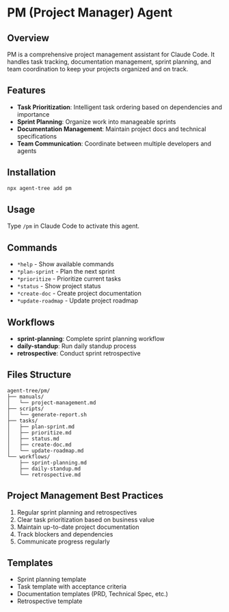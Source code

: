 # PM (Project Manager) Agent

## Overview
PM is a comprehensive project management assistant for Claude Code. It handles task tracking, documentation management, sprint planning, and team coordination to keep your projects organized and on track.

## Features
- **Task Prioritization**: Intelligent task ordering based on dependencies and importance
- **Sprint Planning**: Organize work into manageable sprints
- **Documentation Management**: Maintain project docs and technical specifications
- **Team Communication**: Coordinate between multiple developers and agents

## Installation
```bash
npx agent-tree add pm
```

## Usage
Type `/pm` in Claude Code to activate this agent.

## Commands
- `*help` - Show available commands
- `*plan-sprint` - Plan the next sprint
- `*prioritize` - Prioritize current tasks
- `*status` - Show project status
- `*create-doc` - Create project documentation
- `*update-roadmap` - Update project roadmap

## Workflows
- **sprint-planning**: Complete sprint planning workflow
- **daily-standup**: Run daily standup process
- **retrospective**: Conduct sprint retrospective

## Files Structure
```
agent-tree/pm/
├── manuals/
│   └── project-management.md
├── scripts/
│   └── generate-report.sh
├── tasks/
│   ├── plan-sprint.md
│   ├── prioritize.md
│   ├── status.md
│   ├── create-doc.md
│   └── update-roadmap.md
└── workflows/
    ├── sprint-planning.md
    ├── daily-standup.md
    └── retrospective.md
```

## Project Management Best Practices
1. Regular sprint planning and retrospectives
2. Clear task prioritization based on business value
3. Maintain up-to-date project documentation
4. Track blockers and dependencies
5. Communicate progress regularly

## Templates
- Sprint planning template
- Task template with acceptance criteria
- Documentation templates (PRD, Technical Spec, etc.)
- Retrospective template